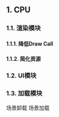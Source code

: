 ## 1. CPU
### 1.1. 渲染模块
#### 1.1.1. 降低Draw Call
#### 1.1.2. 简化资源
### 1.2. UI模块
### 1.3. 加载模块
场景卸载
场景加载
